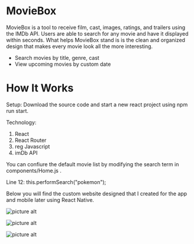 # MovieBox

MovieBox is a tool to receive film, cast, images, ratings, and trailers using the IMDb API. Users are able to search for any movie and have it displayed within seconds. What helps MovieBox stand is is the clean and organized design that makes every movie look all the more interesting.

* Search movies by title, genre, cast
* View upcoming movies by custom date

# How It Works #

Setup:
Download the source code and start a new react project using npm run start.

Technology:
1. React
2. React Router
3. reg Javascript
4. imDb API

You can confiure the default movie list by modifying the search term in components/Home.js .

Line 12: this.performSearch("pokemon");

Below you will find the custom website designed that I created for the app and mobile later using React Native.

![picture alt](https://i.ibb.co/fkjgMHy/sample-homepage.png)

![picture alt](https://i.ibb.co/nL3MjVy/sample-upcoming-movies.png)

![picture alt](https://i.ibb.co/C9PvQGs/sample-mobile.png)
